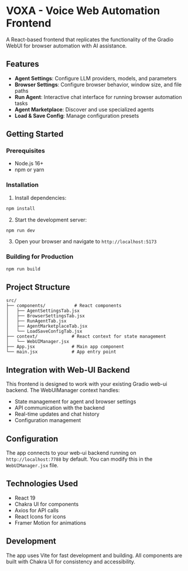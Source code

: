 # VOXA - Voice Web Automation Frontend

A React-based frontend that replicates the functionality of the Gradio WebUI for browser automation with AI assistance.

## Features

- **Agent Settings**: Configure LLM providers, models, and parameters
- **Browser Settings**: Configure browser behavior, window size, and file paths
- **Run Agent**: Interactive chat interface for running browser automation tasks
- **Agent Marketplace**: Discover and use specialized agents
- **Load & Save Config**: Manage configuration presets

## Getting Started

### Prerequisites

- Node.js 16+ 
- npm or yarn

### Installation

1. Install dependencies:
```bash
npm install
```

2. Start the development server:
```bash
npm run dev
```

3. Open your browser and navigate to `http://localhost:5173`

### Building for Production

```bash
npm run build
```

## Project Structure

```
src/
├── components/           # React components
│   ├── AgentSettingsTab.jsx
│   ├── BrowserSettingsTab.jsx
│   ├── RunAgentTab.jsx
│   ├── AgentMarketplaceTab.jsx
│   └── LoadSaveConfigTab.jsx
├── context/             # React context for state management
│   └── WebUIManager.jsx
├── App.jsx              # Main app component
└── main.jsx             # App entry point
```

## Integration with Web-UI Backend

This frontend is designed to work with your existing Gradio web-ui backend. The WebUIManager context handles:

- State management for agent and browser settings
- API communication with the backend
- Real-time updates and chat history
- Configuration management

## Configuration

The app connects to your web-ui backend running on `http://localhost:7788` by default. You can modify this in the `WebUIManager.jsx` file.

## Technologies Used

- React 19
- Chakra UI for components
- Axios for API calls
- React Icons for icons
- Framer Motion for animations

## Development

The app uses Vite for fast development and building. All components are built with Chakra UI for consistency and accessibility.